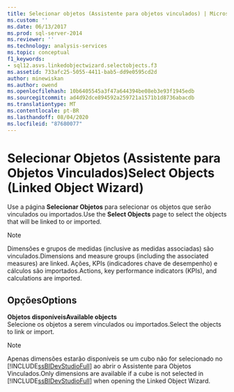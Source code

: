 ```yaml
---
title: Selecionar objetos (Assistente para objetos vinculados) | Microsoft Docs
ms.custom: ''
ms.date: 06/13/2017
ms.prod: sql-server-2014
ms.reviewer: ''
ms.technology: analysis-services
ms.topic: conceptual
f1_keywords:
- sql12.asvs.linkedobjectwizard.selectobjects.f3
ms.assetid: 733afc25-5055-4411-bab5-dd9e0595cd2d
author: minewiskan
ms.author: owend
ms.openlocfilehash: 10b6405545a3f47a644394be08eb3e93f1945edb
ms.sourcegitcommit: ad4d92dce894592a259721a1571b1d8736abacdb
ms.translationtype: MT
ms.contentlocale: pt-BR
ms.lasthandoff: 08/04/2020
ms.locfileid: "87680077"
---
```

# <a name="select-objects-linked-object-wizard"></a><span data-ttu-id="ae100-102">Selecionar Objetos (Assistente para Objetos Vinculados)</span><span class="sxs-lookup"><span data-stu-id="ae100-102">Select Objects (Linked Object Wizard)</span></span>
  <span data-ttu-id="ae100-103">Use a página **Selecionar Objetos** para selecionar os objetos que serão vinculados ou importados.</span><span class="sxs-lookup"><span data-stu-id="ae100-103">Use the **Select Objects** page to select the objects that will be linked to or imported.</span></span>  
  
> [!NOTE]  
>  <span data-ttu-id="ae100-104">Dimensões e grupos de medidas (inclusive as medidas associadas) são vinculados.</span><span class="sxs-lookup"><span data-stu-id="ae100-104">Dimensions and measure groups (including the associated measures) are linked.</span></span> <span data-ttu-id="ae100-105">Ações, KPIs (indicadores chave de desempenho) e cálculos são importados.</span><span class="sxs-lookup"><span data-stu-id="ae100-105">Actions, key performance indicators (KPIs), and calculations are imported.</span></span>  
  
## <a name="options"></a><span data-ttu-id="ae100-106">Opções</span><span class="sxs-lookup"><span data-stu-id="ae100-106">Options</span></span>  
 <span data-ttu-id="ae100-107">**Objetos disponíveis**</span><span class="sxs-lookup"><span data-stu-id="ae100-107">**Available objects**</span></span>  
 <span data-ttu-id="ae100-108">Selecione os objetos a serem vinculados ou importados.</span><span class="sxs-lookup"><span data-stu-id="ae100-108">Select the objects to link or import.</span></span>  
  
> [!NOTE]  
>  <span data-ttu-id="ae100-109">Apenas dimensões estarão disponíveis se um cubo não for selecionado no [!INCLUDE[ssBIDevStudioFull](../includes/ssbidevstudiofull-md.md)] ao abrir o Assistente para Objetos Vinculados.</span><span class="sxs-lookup"><span data-stu-id="ae100-109">Only dimensions are available if a cube is not selected in [!INCLUDE[ssBIDevStudioFull](../includes/ssbidevstudiofull-md.md)] when opening the Linked Object Wizard.</span></span>  
  
  
